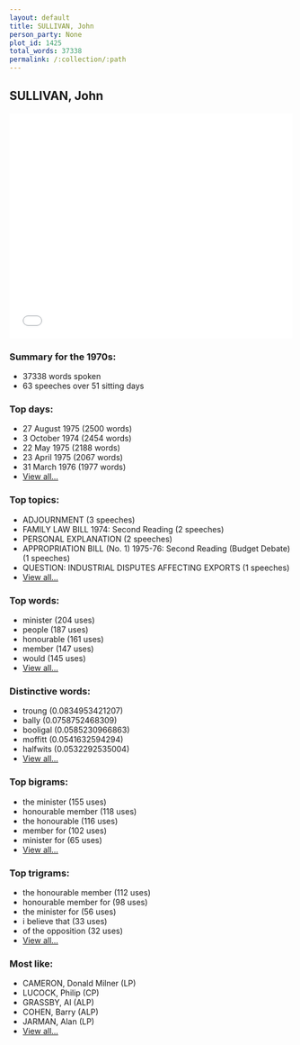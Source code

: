 ```yaml
---
layout: default
title: SULLIVAN, John
person_party: None
plot_id: 1425
total_words: 37338
permalink: /:collection/:path
---
```


## SULLIVAN, John

<iframe width="100%" height="400" frameborder="0" scrolling="no" src="//plot.ly/~wragge/1425.embed"></iframe>


### Summary for the 1970s:

* 37338 words spoken
* 63 speeches over 51 sitting days


### Top days:

* 27 August 1975 (2500 words)
* 3 October 1974 (2454 words)
* 22 May 1975 (2188 words)
* 23 April 1975 (2067 words)
* 31 March 1976 (1977 words)
* [View all...](days/)


### Top topics:

* ADJOURNMENT (3 speeches)
* FAMILY LAW BILL 1974: Second Reading (2 speeches)
* PERSONAL EXPLANATION (2 speeches)
* APPROPRIATION BILL (No. 1) 1975-76: Second Reading (Budget Debate) (1 speeches)
* QUESTION: INDUSTRIAL DISPUTES AFFECTING EXPORTS (1 speeches)
* [View all...](topics/)


### Top words:

* minister (204 uses)
* people (187 uses)
* honourable (161 uses)
* member (147 uses)
* would (145 uses)
* [View all...](words/)


### Distinctive words:

* troung (0.0834953421207)
* bally (0.0758752468309)
* booligal (0.0585230966863)
* moffitt (0.0541632594294)
* halfwits (0.0532292535004)
* [View all...](sig_words/)


### Top bigrams:

* the minister (155 uses)
* honourable member (118 uses)
* the honourable (116 uses)
* member for (102 uses)
* minister for (65 uses)
* [View all...](bigrams/)


### Top trigrams:

* the honourable member (112 uses)
* honourable member for (98 uses)
* the minister for (56 uses)
* i believe that (33 uses)
* of the opposition (32 uses)
* [View all...](trigrams/)


### Most like:

* CAMERON, Donald Milner (LP)
* LUCOCK, Philip (CP)
* GRASSBY, Al (ALP)
* COHEN, Barry (ALP)
* JARMAN, Alan (LP)
* [View all...](similarities/)
